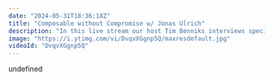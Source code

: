 ```yaml
---
date: "2024-05-31T18:36:18Z"
title: "Composable without Compromise w/ Jonas Ulrich"
description: "In this live stream our host Tim Benniks interviews special guest Jonas Ulrich with the following questions:\n\n1. What is an unexpected or surprising outcome of transitioning from a monolithic to a composable architecture?\n2. If you had to advise agency or SaaS company execs, what would it be?\n3. If you could wave a magic wand and change something in our space, what would it be?\n4. What bottlenecks have you seen in composable architectures? This could be any bottleneck, from tech to process.\n5. What feature from old technology would you like to bring back?\n6. How would you explain composable architectures to a 15 year old?\n\n\nLivestream Host: Tim Benniks \nhttps://twitter.com/timbenniks\nhttps://www.linkedin.com/in/timbenniks/\n\nJoin us on Discord at https://uniform.to/discord\nLearn more at https://uniform.dev\n\nFollow us on:\nFacebook: https://www.facebook.com/people/Uniform/\nTwitter: https://twitter.com/UniformDev \nLinkedIn: https://www.linkedin.com/company/uniformdev \nInstagram: https://www.instagram.com/uniform.dev/"
image: "https://i.ytimg.com/vi/DvqvXGgnp5Q/maxresdefault.jpg"
videoId: "DvqvXGgnp5Q"
---
```


undefined
